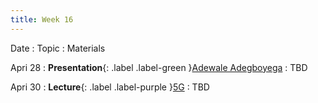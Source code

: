 ```yaml
---
title: Week 16
---
```


Date
: Topic
  : Materials

Apri 28
: **Presentation**{: .label .label-green }[Adewale Adegboyega](#)
  : TBD

Apri 30
: **Lecture**{: .label .label-purple }[5G](#)
  : TBD
